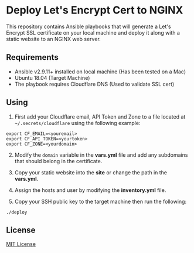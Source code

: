 # Deploy Let's Encrypt Cert to NGINX
This repository contains Ansible playbooks that will generate a Let's Encrypt SSL certificate on your local machine and deploy it along with a static website to an NGINX web server.

## Requirements
- Ansible v2.9.11+ installed on local machine (Has been tested on a Mac)
- Ubuntu 18.04 (Target Machine)
- The playbook requires Cloudflare DNS (Used to validate SSL cert)

## Using

1. First add your Cloudflare email, API Token and Zone to a file located at `~/.secrets/cloudflare` using the following example:

```
export CF_EMAIL=<youremail>
export CF_API_TOKEN=<yourtoken>
export CF_ZONE=<yourdomain>
```

2. Modify the `domain` variable in the **vars.yml** file and add any subdomains that should belong in the certificate.

3. Copy your static website into the **site** or change the path in the **vars.yml**. 

4. Assign the hosts and user by modifying the **inventory.yml** file.

5. Copy your SSH public key to the target machine then run the following:

```
./deploy
```

## License
[MIT License](LICENSE)